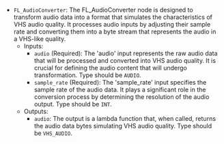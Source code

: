 - `FL_AudioConverter`: The FL_AudioConverter node is designed to transform audio data into a format that simulates the characteristics of VHS audio quality. It processes audio inputs by adjusting their sample rate and converting them into a byte stream that represents the audio in a VHS-like quality.
    - Inputs:
        - `audio` (Required): The 'audio' input represents the raw audio data that will be processed and converted into VHS audio quality. It is crucial for defining the audio content that will undergo transformation. Type should be `AUDIO`.
        - `sample_rate` (Required): The 'sample_rate' input specifies the sample rate of the audio data. It plays a significant role in the conversion process by determining the resolution of the audio output. Type should be `INT`.
    - Outputs:
        - `audio`: The output is a lambda function that, when called, returns the audio data bytes simulating VHS audio quality. Type should be `VHS_AUDIO`.
